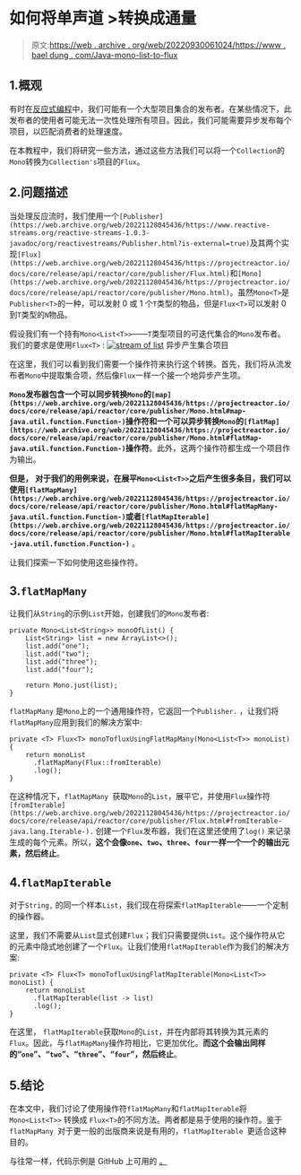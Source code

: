 # 如何将单声道 <list>>转换成通量</list>

> 原文:[https://web . archive . org/web/20220930061024/https://www . bael dung . com/Java-mono-list-to-flux](https://web.archive.org/web/20220930061024/https://www.baeldung.com/java-mono-list-to-flux)

## 1.概观

有时在[反应式编程](/web/20221128045436/https://www.baeldung.com/reactor-core)中，我们可能有一个大型项目集合的发布者。在某些情况下，此发布者的使用者可能无法一次性处理所有项目。因此，我们可能需要异步发布每个项目，以匹配消费者的处理速度。

在本教程中，我们将研究一些方法，通过这些方法我们可以将一个`Collection`的`Mono`转换为`Collection's`项目的`Flux`。

## 2.问题描述

当处理反应流时，我们使用一个`[Publisher](https://web.archive.org/web/20221128045436/https://www.reactive-streams.org/reactive-streams-1.0.3-javadoc/org/reactivestreams/Publisher.html?is-external=true)`及其两个实现`[Flux](https://web.archive.org/web/20221128045436/https://projectreactor.io/docs/core/release/api/reactor/core/publisher/Flux.html)`和`[Mono](https://web.archive.org/web/20221128045436/https://projectreactor.io/docs/core/release/api/reactor/core/publisher/Mono.html)`。虽然`Mono<T>`是`Publisher<T>`的一种，可以发射 0 或 1 个`T`类型的物品，但是`Flux<T>`可以发射 0 到`T`类型的`N`物品。

假设我们有一个持有`Mono<List<T>>`——`T`类型项目的可迭代集合的`Mono`发布者。我们的要求是使用`Flux<T>` : [![stream of list](../Images/dc79e7746d80eb9cff7f7622a6a60a98.png)](/web/20221128045436/https://www.baeldung.com/wp-content/uploads/2021/05/stream-of-list.png) 异步产生集合项目

在这里，我们可以看到我们需要一个操作符来执行这个转换。首先，我们将从流发布者`Mono`中提取集合项，然后像`Flux`一样一个接一个地异步产生项。

**`Mono`发布器包含一个可以同步转换`Mono`的`[map](https://web.archive.org/web/20221128045436/https://projectreactor.io/docs/core/release/api/reactor/core/publisher/Mono.html#map-java.util.function.Function-)`操作符和一个可以异步转换`Mono`的`[flatMap](https://web.archive.org/web/20221128045436/https://projectreactor.io/docs/core/release/api/reactor/core/publisher/Mono.html#flatMap-java.util.function.Function-)`操作符**。此外，这两个操作符都生成一个项目作为输出。

**但是，** **对于我们的用例来说，在展平`Mono<List<T>>`之后产生很多条目，我们可以使用`[flatMapMany](https://web.archive.org/web/20221128045436/https://projectreactor.io/docs/core/release/api/reactor/core/publisher/Mono.html#flatMapMany-java.util.function.Function-)`或者`[flatMapIterable](https://web.archive.org/web/20221128045436/https://projectreactor.io/docs/core/release/api/reactor/core/publisher/Mono.html#flatMapIterable-java.util.function.Function-)`** 。

让我们探索一下如何使用这些操作符。

## 3.`flatMapMany`

让我们从`String`的示例`List`开始，创建我们的`Mono`发布者:

```
private Mono<List<String>> monoOfList() {
    List<String> list = new ArrayList<>();
    list.add("one");
    list.add("two");
    list.add("three");
    list.add("four");

    return Mono.just(list);
}
```

`flatMapMany` 是`Mono`上的一个通用操作符，它返回一个`Publisher.` ，让我们将`flatMapMany`应用到我们的解决方案中:

```
private <T> Flux<T> monoTofluxUsingFlatMapMany(Mono<List<T>> monoList) {
    return monoList
      .flatMapMany(Flux::fromIterable)
      .log();
}
```

在这种情况下，`flatMapMany `获取`Mono`的`List`，展平它，并使用`Flux`操作符`[fromIterable](https://web.archive.org/web/20221128045436/https://projectreactor.io/docs/core/release/api/reactor/core/publisher/Flux.html#fromIterable-java.lang.Iterable-).` 创建一个`Flux`发布器，我们在这里还使用了`log()` 来记录生成的每个元素。所以，**这个会像`one`、`two`、`three`、`four`一样一个一个的输出元素，然后终止**。

## 4.`flatMapIterable`

对于`String,` 的同一个样本`List`，我们现在将探索`flatMapIterable`——一个定制的操作器。

这里，我们不需要从`List`显式创建`Flux`；我们只需要提供`List`。这个操作符从它的元素中隐式地创建了一个`Flux`。让我们使用`flatMapIterable`作为我们的解决方案:

```
private <T> Flux<T> monoTofluxUsingFlatMapIterable(Mono<List<T>> monoList) {
    return monoList
      .flatMapIterable(list -> list)
      .log();
}
```

在这里， `flatMapIterable`获取`Mono`的`List`，并在内部将其转换为其元素的`Flux`。因此，与`flatMapMany`操作符相比，它更加优化。**而这个会输出同样的“`one`”、“`two`”、“`three`”、“`four`”，然后终止**。

## 5.结论

在本文中，我们讨论了使用操作符`flatMapMany`和`flatMapIterable`将`Mono<List<T>>` 转换成 `Flux<T>`的不同方法。两者都是易于使用的操作符。鉴于`flatMapMany `对于更一般的出版商来说是有用的，`flatMapIterable `更适合这种目的。

与往常一样，代码示例是 GitHub 上可用的 [。](https://web.archive.org/web/20221128045436/https://github.com/eugenp/tutorials/tree/master/reactor-core)